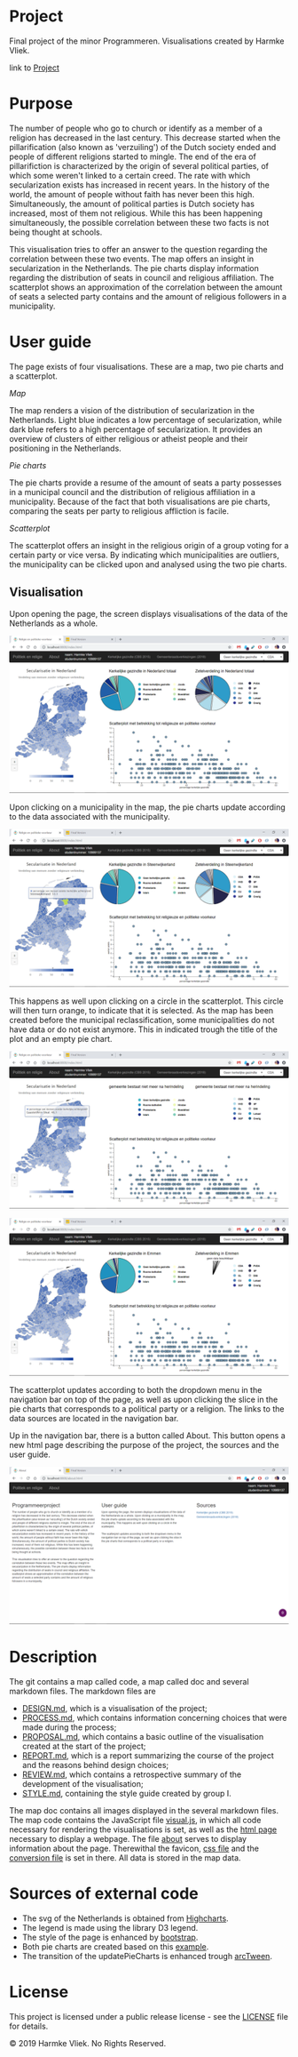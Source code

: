 # Project
Final project of the minor Programmeren. Visualisations created by Harmke Vliek.

link to [Project](https://harmkev.github.io/finalProject/code/)

# Purpose
The number of people who go to church or identify as a member of a religion has decreased in the last century. This decrease started when the pillarification (also known as 'verzuiling') of the Dutch society ended and people of different religions started to mingle. The end of the era of pillarifiction is characterized by the origin of several political parties, of which some weren't linked to a certain creed. The rate with which secularization exists has increased in recent years. In the history of the world, the amount of people without faith has never been this high. Simultaneously, the amount of political parties is Dutch society has increased, most of them not religious. While this has been happening simultaneously, the possible correlation between these two facts is not being thought at schools.

This visualisation tries to offer an answer to the question regarding the correlation between these two events. The map offers an insight in secularization in the Netherlands. The pie charts display information regarding the distribution of seats in council and religious affiliation. The scatterplot shows an approximation of the correlation between the amount of seats a selected party contains and the amount of religious followers in a municipality.

# User guide
The page exists of four visualisations. These are a map, two pie charts and a scatterplot.

*Map*

The map renders a vision of the distribution of secularization in the Netherlands. Light blue indicates a low percentage of secularization, while dark blue refers to a high percentage of secularization. It provides an overview of clusters of either religious or atheist people and their positioning in the Netherlands.

*Pie charts*

The pie charts provide a resume of the amount of seats a party possesses in a municipal council and the distribution of religious affiliation in a municipality. Because of the fact that both visualisations are pie charts, comparing the seats per party to religious affliction is facile.

*Scatterplot*

The scatterplot offers an insight in the religious origin of a group voting for a certain party or vice versa. By indicating which municipalities are outliers, the municipality can be clicked upon and analysed using the two pie charts.

## Visualisation
Upon opening the page, the screen displays visualisations of the data of the Netherlands as a whole.

![First entry](doc/screenFE.png)

Upon clicking on a municipality in the map, the pie charts update according to the data associated with the municipality.

![update](doc/screenGem.png)

This happens as well upon clicking on a circle in the scatterplot. This circle will then turn orange, to indicate that it is selected. As the map has been created before the municipal reclassification, some municipalities do not have data or do not exist anymore. This in indicated trough the title of the plot and an empty pie chart.

![Non-existent municipality](doc/ScreenGeenGem.png)

![No data](doc/screenNoData.png)

The scatterplot updates according to both the dropdown menu in the navigation bar on top of the page, as well as upon clicking the slice in the pie charts that corresponds to a political party or a religion.
The links to the data sources are located in the navigation bar.

Up in the navigation bar, there is a button called About. This button opens a new html page describing the purpose of the project, the sources and the user guide.

![About](doc/screenAbout.png)

# Description
The git contains a map called code, a map called doc and several markdown files. The markdown files are
* [DESIGN.md](DESIGN.md), which is a visualisation of the project;
* [PROCESS.md](PROCESS.md), which contains information concerning choices that were made during the process;
* [PROPOSAL.md](PROPOSAL.md), which contains a basic outline of the visualisation created at the start of the project;
* [REPORT.md](REPORT.md), which is a report summarizing the course of the project and the reasons behind design choices;
* [REVIEW.md](REVIEW.md), which contains a retrospective summary of the development of the visualisation;
* [STYLE.md](STYLE.md), containing the style guide created by group I.

The map doc contains all images displayed in the several markdown files. The map code contains the JavaScript file [visual.js](code/visual.js), in which all code necessary for rendering the visualisations is set, as well as the [html page](code/index.html) necessary to display a webpage. The file [about](about.html) serves to display information about the page. Therewithal the favicon, [css file](code/style.css) and the [conversion file](code/CONVERT2JSON.py) is set in there. All data is stored in the map data.

# Sources of external code
* The svg of the Netherlands is obtained from [Highcharts](http://code.highcharts.com/mapdata/countries/no/no-all-all.js).
* The legend is made using the library D3 legend.
* The style of the page is enhanced by [bootstrap](https://maxcdn.bootstrapcdn.com/bootstrap/3.3.7/css/bootstrap.min.css).
* Both pie charts are created based on this [example](https://codepen.io/alexmorgan/pen/XXzpZP).
* The transition of the updatePieCharts is enhanced trough [arcTween](https://bl.ocks.org/mbostock/3916621).

# License
This project is licensed under a public release license - see the [LICENSE](LICENSE) file for details.

© 2019 Harmke Vliek. No Rights Reserved.
